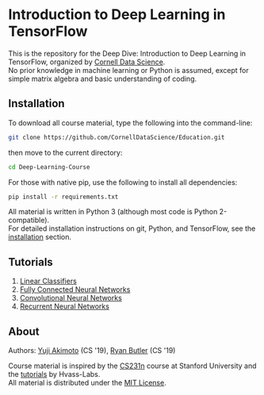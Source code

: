 # Introduction to Deep Learning in TensorFlow
This is the repository for the Deep Dive: Introduction to Deep Learning in TensorFlow,
organized by [Cornell Data Science](https://cornelldata.science/).   
No prior knowledge in machine learning or Python is assumed, except for simple matrix algebra and
basic understanding of coding.

## Installation 
To download all course material, type the following into the command-line:  
```bash
git clone https://github.com/CornellDataScience/Education.git
``` 
then move to the current directory:
```bash
cd Deep-Learning-Course
```
For those with native pip, use the following to install all dependencies:
```bash
pip install -r requirements.txt
```
All material is written in Python 3 (although most code is Python 2-compatible).  
For detailed installation instructions on git, Python, and TensorFlow, see the
[installation](https://github.com/CornellDataScience/Deep-Learning-Course/tree/master/00-TensorFlow-Installation)
section.

## Tutorials
1. [Linear Classifiers](https://github.com/CornellDataScience/Deep-Learning-Course/tree/master/01-Linear-Classifiers)
2. [Fully Connected Neural Networks](https://github.com/CornellDataScience/Deep-Learning-Course/tree/master/02-Fully-Connected-Networks)
3. [Convolutional Neural Networks](https://github.com/CornellDataScience/Deep-Learning-Course/tree/master/03-Convolutional-Neural-Networks)
4. [Recurrent Neural Networks](https://github.com/CornellDataScience/Deep-Learning-Course/tree/master/04-Recurrent-Neural-Networks)

## About 
Authors: [Yuji Akimoto](https://github.com/yujiakimoto) (CS '19), [Ryan Butler](https://github.com/TheButlah/) (CS '19)
  
Course material is inspired by the [CS231n](http://cs231n.github.io/) course at Stanford University and the [tutorials](https://github.com/Hvass-Labs/TensorFlow-Tutorials) by Hvass-Labs.  
All material is distributed under the [MIT License](https://github.com/CornellDataScience/Deep-Learning-Course/blob/master/LICENSE).

